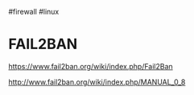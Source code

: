 #firewall #linux 

# FAIL2BAN

https://www.fail2ban.org/wiki/index.php/Fail2Ban

http://www.fail2ban.org/wiki/index.php/MANUAL_0_8